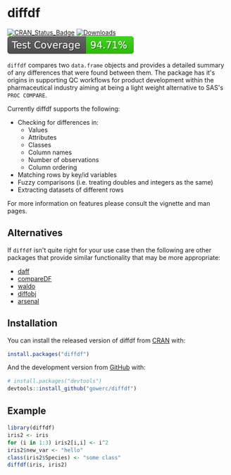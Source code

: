 
# diffdf

<!-- start badges -->
[![CRAN_Status_Badge](https://www.r-pkg.org/badges/version/diffdf)](https://CRAN.R-project.org/package=diffdf)
[![Downloads](https://cranlogs.r-pkg.org/badges/diffdf?color=brightgreen)](https://www.r-pkg.org/pkg/diffdf)
[![Code Coverage 📔](https://raw.githubusercontent.com/gowerc/diffdf/_xml_coverage_reports/data/master/badge.svg)](https://gowerc.github.io/diffdf/master/coverage-report/)
<!-- end badges -->

`diffdf` compares two `data.frame` objects and provides a detailed summary of any differences that were found between them. The package has it's origins in supporting QC workflows for product development within the pharmaceutical industry aiming at being a light weight alternative to SAS's `PROC COMPARE`.

Currently diffdf supports the following:

- Checking for differences in:
  - Values
  - Attributes
  - Classes
  - Column names
  - Number of observations
  - Column ordering
- Matching rows by key/id variables
- Fuzzy comparisons (i.e. treating doubles and integers as the same)
- Extracting datasets of different rows

For more information on features please consult the vignette and man pages.

## Alternatives

If `diffdf` isn't quite right for your use case then the following are other packages that provide similar functionality that may be more appropriate:

- [daff](https://cloud.r-project.org/web/packages/daff/index.html)
- [compareDF](https://cloud.r-project.org/web/packages/compareDF/index.html)
- [waldo](https://cloud.r-project.org/web/packages/waldo/index.html)
- [diffobj](https://cran.r-project.org/web/packages/diffobj/index.html)
- [arsenal](https://cran.r-project.org/web/packages/arsenal/index.html)

## Installation

You can install the released version of diffdf from [CRAN](https://CRAN.R-project.org/package=diffdf) with:

``` r
install.packages("diffdf")
```

And the development version from [GitHub](https://github.com/gowerc/diffdf) with:

``` r
# install.packages("devtools")
devtools::install_github("gowerc/diffdf")
```

## Example

``` r
library(diffdf)
iris2 <- iris
for (i in 1:3) iris2[i,i] <- i^2
iris2$new_var <- "hello"
class(iris2$Species) <- "some class"
diffdf(iris, iris2)
```
